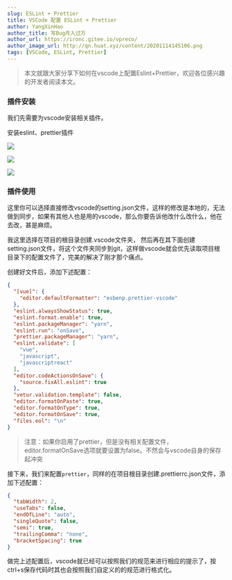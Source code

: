 ```yaml
---
slug: ESLint + Prettier
title: VSCode 配置 ESLint + Prettier
author: YangXinHao
author_title: 写Bug月入过万
author_url: https://ironc.gitee.io/vpreco/
author_image_url: http://qn.huat.xyz/content/20201114145106.png
tags: [VSCode, ESLint, Prettier]
---
```


> 本文就跟大家分享下如何在vscode上配置Eslint+Prettier，欢迎各位感兴趣的开发者阅读本文。

### 插件安装

我们先需要为vscode安装相关插件。

安装eslint、prettier插件

![](http://qn.huat.xyz/content/20201128101126.png)

![](http://qn.huat.xyz/content/20201128101146.png)

![](http://qn.huat.xyz/content/20201128101201.png)


### 插件使用

这里你可以选择直接修改vscode的setting.json文件，这样的修改是本地的，无法做到同步，如果有其他人也是用的vscode，那么你要告诉他改什么改什么，他在去改，甚是麻烦。

我这里选择在项目的根目录创建.vscode文件夹， 然后再在其下面创建setting.json文件，将这个文件夹同步到git，这样做vscode就会优先读取项目根目录下的配置文件了，完美的解决了刚才那个痛点。

创建好文件后，添加下述配置：

```json
{
  "[vue]": {
    "editor.defaultFormatter": "esbenp.prettier-vscode"
  },
  "eslint.alwaysShowStatus": true,
  "eslint.format.enable": true,
  "eslint.packageManager": "yarn",
  "eslint.run": "onSave",
  "prettier.packageManager": "yarn",
  "eslint.validate": [
    "vue",
    "javascript",
    "javascriptreact"
  ],
  "editor.codeActionsOnSave": {
    "source.fixAll.eslint": true
  },
  "vetur.validation.template": false,
  "editor.formatOnPaste": true,
  "editor.formatOnType": true,
  "editor.formatOnSave": true,
  "files.eol": "\n"
}
```

> 注意：如果你启用了prettier，但是没有相关配置文件，editor.formatOnSave选项就要设置为false。不然会与vscode自身的保存起冲突


接下来，我们来配置`prettier`，同样的在项目根目录创建.prettierrc.json文件，添加下述配置：

```json
{
  "tabWidth": 2,
  "useTabs": false,
  "endOfLine": "auto",
  "singleQuote": false,
  "semi": true,
  "trailingComma": "none",
  "bracketSpacing": true
}
```

做完上述配置后，vscode就已经可以按照我们的规范来进行相应的提示了，按ctrl+s保存代码时其也会按照我们自定义的的规范进行格式化。